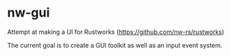 # nw-gui
Attempt at making a UI for Rustworks (https://github.com/nw-rs/rustworks)

The current goal is to create a GUI toolkit as well as an input event system.
